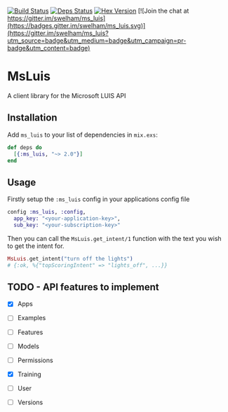 [![Build Status](https://travis-ci.org/swelham/ms_luis.svg?branch=master)](https://travis-ci.org/swelham/ms_luis) [![Deps Status](https://beta.hexfaktor.org/badge/all/github/swelham/ms_luis.svg?branch=master)](https://beta.hexfaktor.org/github/swelham/ms_luis) [![Hex Version](https://img.shields.io/hexpm/v/ms_luis.svg)](https://hex.pm/packages/ms_luis) [![Join the chat at https://gitter.im/swelham/ms_luis](https://badges.gitter.im/swelham/ms_luis.svg)](https://gitter.im/swelham/ms_luis?utm_source=badge&utm_medium=badge&utm_campaign=pr-badge&utm_content=badge)

# MsLuis

A client library for the Microsoft LUIS API

## Installation

Add `ms_luis` to your list of dependencies in `mix.exs`:

```elixir
def deps do
  [{:ms_luis, "~> 2.0"}]
end
```

## Usage

Firstly setup the `:ms_luis` config in your applications config file

```elixir
config :ms_luis, :config,
  app_key: "<your-application-key>",
  sub_key: "<your-subscription-key>"
```

Then you can call the `MsLuis.get_intent/1` function with the text you wish to get the intent for.

```elixir
MsLuis.get_intent("turn off the lights")
# {:ok, %{"topScoringIntent" => "lights_off", ...}}
```

## TODO - API features to implement

* [x] Apps
* [ ] Examples
* [ ] Features
* [ ] Models
* [ ] Permissions
* [x] Training
* [ ] User
* [ ] Versions

